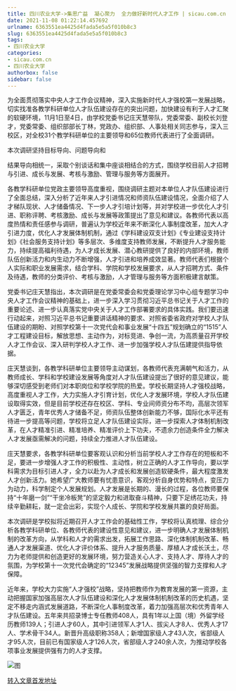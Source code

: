 ```yaml
---
title: 四川农业大学->集思广益  凝心聚力  全力做好新时代人才工作 | sicau.com.cn
date: 2021-11-08 01:22:14.457692
urlname: 6363551ea4425d4fada5e5a5f010b8c3
slug: 6363551ea4425d4fada5e5a5f010b8c3
tags: 
- 四川农业大学
categories:
- sicau.com.cn
- 四川农业大学
authorbox: false
sidebar: false
---
```

为全面贯彻落实中央人才工作会议精神，深入实施新时代人才强校第一发展战略，切实找准各教学科研单位人才队伍建设存在的突出问题，加快建设有利于人才汇聚的软硬环境，11月1日至4日，由学校党委书记庄天慧带队，党委常委、副校长刘登才，党委常委、组织部部长丁林，党政办、组织部、人事处相关同志参与，深入三校区，对全校31个教学科研单位的主要领导和65位教师代表进行了全面调研。

本次调研坚持目标导向、问题导向和
<!--more-->
结果导向相统一，采取个别谈话和集中座谈相结合的方式，围绕学校目前人才招聘与引进、成长与发展、考核与激励、管理与服务等方面展开。

各教学科研单位党政主要领导高度重视，围绕调研主题对本单位人才队伍建设进行了全面总结，深入分析了近年来人才引进情况和师资队伍建设情况，全面介绍了人才梯队现状、人才储备情况、下一步人才引培计划等，并对学校进一步优化人才引进、职称评聘、考核激励、成长与发展等政策提出了意见和建议。各教师代表以高度热情和责任感参与调研，普遍认为学校近年来不断深化人事制度改革，加大人才引进力度，优化人才发展体制机制，通过《学科建设双支计划》《专业建设支持计划》《社会服务支持计划》等多层次、多维度支持教师发展，不断提升人才服务能力，持续提高福利待遇，为人才成长发展、潜心教研提供了良好的内部环境，教师队伍创新活力和内生动力不断增强，人才引进和培养成效显著。教师代表们根据个人实际和职业发展需求，结合学科、学院和学校发展要求，从人才招聘方式、条件及待遇，教师的分类评价、考核与激励，人才管理与服务等方面积极建言献策。

党委书记庄天慧指出，本次调研是在党委常委会和党委理论学习中心组专题学习中央人才工作会议精神的基础上，进一步深入学习贯彻习近平总书记关于人才工作的重要论述、进一步认真落实党中央关于人才工作部署要求的具体实践。我们要迅速行动起来，对照习近平总书记重要讲话精神的要求、对照省委省政府对学校人才队伍建设的期盼、对照学校第十一次党代会和事业发展“十四五”规划确立的“1515”人才工程建设目标，解放思想、主动作为，对标竞进、争创一流，为高质量召开学校人才工作会议、深入研判学校人才工作、进一步加强学校人才队伍建提供指导依据。

庄天慧谈到，各教学科研单位主要领导主动谋划，各教师代表充满朝气和活力，从教师成长、学科和学校建设发展等角度对人才队伍建设提出了很好的意见建议，能够深切感受到老师们对本职岗位和学校学院的热爱。学校长期坚持人才强校战略，高度重视人才工作，大力实施人才引育计划，优化人才发展环境，学校人才队伍建设取得实效，但是目前学校还存在校区、学科、专业间师资分布不均，高层次领军人才匮乏，青年优秀人才储备不足，师资队伍整体创新能力不够，国际化水平还有待进一步提高等问题，学校将立足人才队伍建设实际，进一步探索人才体制机制改革，在人才精准引进、精准培养、精准评价上下功夫，不遗余力创造条件全力解决人才发展亟需解决的问题，持续全力推进人才队伍建设。

庄天慧要求，各教学科研单位要客观认识和分析当前学校人才工作存在的短板和不足，要进一步增强人才工作的积极性、主动性，树立正确的人才工作导向，要以学科需求为目标引进人才，全力以赴为人才成长和发展创造软硬条件，最大程度激发人才创新活力。她希望广大教师要有忧患意识，客观分析自身优势和特点，变压力为动力，科学制定个人发展规划。人才发展是长期的、漫长的过程，各位教师要保持“十年磨一剑”“干坐冷板凳”的坚定毅力和进取奋斗精神，只要下足绣花功夫，持续辛勤耕耘，就一定会出彩，实现个人成长、学院和学校发展共赢的良好局面。

本次调研是学校拟将近期召开人才工作会的基础性工作，学校将认真梳理、综合分析各教学科研单位、各教师代表的建设性意见和建议，进一步明确人才发展体制机制的改革方向，从学科和人才的需求出发，拓展工作思路、深化体制机制改革、畅通人才发展渠道、优化人才评价体系、提升人才服务质量、厚植人才成长沃土，尽力为老师提供和创造更好的发展环境，努力营造关心人才、支持人才、厚待人才的氛围，为学校第十一次党代会确定的“12345”发展战略提供坚强的智力支撑和人才保障。

近年来，学校大力实施“人才强校”战略，坚持把教师作为教育发展的第一资源，主动把握国家加强高层次人才队伍建设和深化人才发展体制机制改革的历史机遇，坚定不移走内涵式发展道路，不断深化人事制度改革，着力加强高层次和优秀青年人才队伍建设。五年来共招录博士专任教师408人，具有1年以上国（境）外留学经历教师139人；引进人才60人，其中引进领军人才1人、拔尖人才8人、优秀人才17人、学术骨干34人。新晋升高级职称358人；新增国家级人才43人次，省部级人才95人次，目前已有国家级人才126人次，省部级人才240余人次，为推动学校各项事业发展提供强有力的人才支撑。

![图](https://news.sicau.edu.cn/__local/8/86/43/5405510A4522F07BD776211BFBC_95460776_48FFD.jpg)

[转入文章首发地址](https://news.sicau.edu.cn/info/1135/65311.htm)
